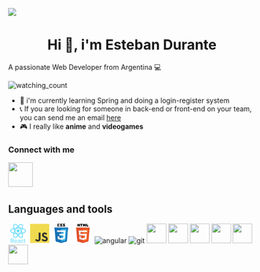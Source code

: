 <img src="https://media.tenor.com/yRSnf6wABQ4AAAAi/pato-duck.gif">
  
<h1 align="center">
Hi 👋, i'm Esteban Durante
</h1> 

<p>A passionate Web Developer from Argentina 💻</p>
<img src="https://komarev.com/ghpvc/?username=durphan&color=brightgreen" alt="watching_count" />

<ul>
  <li>
    📙 i'm currently learning Spring and doing a login-register system
  </li>
  <li>
    📞 If you are looking for someone in back-end or front-end on your team, you can send me an email <a href="mailto:estebandurante194@gmail.com" target="_blank">here</a> 
  </li>
  <li>
    🎮 I really like <b>anime</b> and <b>videogames</b> 
  </li>
</ul>

<h3>
  Connect with me
</h2>
  <a href="https://www.linkedin.com/in/frontend-react/" target="_blank"><img src="https://www.logo.wine/a/logo/LinkedIn/LinkedIn-Icon-Logo.wine.svg" height="50px" width="50px"></a>
  <h2>
    Languages and tools
  </h2>
  <div display="inline">
    <img src="https://raw.githubusercontent.com/devicons/devicon/master/icons/react/react-original-wordmark.svg" alt="react" width="40" height="40" style="max-width: 100%;">
    <img src="https://raw.githubusercontent.com/devicons/devicon/master/icons/javascript/javascript-original.svg" alt="javascript" width="40" height="40" style="max-width: 100%;">
    <img src="https://raw.githubusercontent.com/devicons/devicon/master/icons/css3/css3-original-wordmark.svg" alt="css3" width="40" height="40" style="max-width: 100%;">
    <img src="https://raw.githubusercontent.com/devicons/devicon/master/icons/html5/html5-original-wordmark.svg" alt="html5" width="40" height="40" style="max-width: 100%;">
    <img src="https://camo.githubusercontent.com/8886130b3d8aba95dbdd7c4f9a41029606424cc06d1873c1ced87dd55a222fef/68747470733a2f2f616e67756c61722e696f2f6173736574732f696d616765732f6c6f676f732f616e67756c61722f616e67756c61722e737667" alt="angular" width="40" height="40" data-canonical-src="https://angular.io/assets/images/logos/angular/angular.svg" style="max-width: 100%;">
    <img 
src="https://camo.githubusercontent.com/fcafa5ebc1f5f789ae7d012a3ecd8fe7bda49516591caf7c37698f764165d880/68747470733a2f2f7777772e766563746f726c6f676f2e7a6f6e652f6c6f676f732f6769742d73636d2f6769742d73636d2d69636f6e2e737667" alt="git" width="40" height="40" data-canonical-src="https://www.vectorlogo.zone/logos/git-scm/git-scm-icon.svg" style="max-width: 100%;">
  <img src="https://cdn.iconscout.com/icon/free/png-256/free-figma-3628771-3030133.png?f=webp" width="40px" height="40px" style="max-width: 100%;">
    <img src="https://cdn.worldvectorlogo.com/logos/mysql-6.svg" width="40px" height="40px" style="max-width: 100%;">
    <img src="https://cdn.worldvectorlogo.com/logos/bootstrap-4.svg" width="40px" height="40px" style="max-width:100%;">
    <img src="https://www.svgrepo.com/show/376337/node-js.svg" width="40px" height="40px" style="max-width:100%;">
    <img src="https://cdn.iconscout.com/icon/free/png-256/free-typescript-1174965.png" width="40px" height="40px" style="max-width:100%;">
    <img src="https://cdn.worldvectorlogo.com/logos/jquery-4.svg" width="40px" height="40px" style="max-width:100%;">
  </div>
